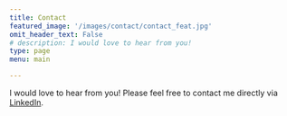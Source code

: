 ```yaml
---
title: Contact
featured_image: '/images/contact/contact_feat.jpg'
omit_header_text: False
# description: I would love to hear from you!
type: page
menu: main

---
```



I would love to hear from you! Please feel free to contact me directly via [LinkedIn](https://www.linkedin.com/in/jason-gabunilas/).
